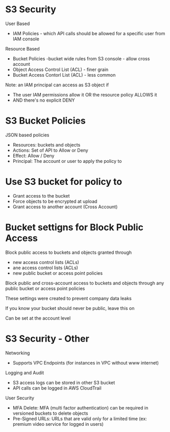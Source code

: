 # S3 Security

User Based
- IAM Policies - which API calls should be allowed for a specific user from IAM console

Resource Based
- Bucket Policies -bucket wide rules from S3 console - allow cross account
- Object Access Control List (ACL) - finer grain
- Bucket Access Contorl List (ACL) - less common

Note: an IAM principal can access as S3 object if
- The user IAM permissions allow it OR the resource policy ALLOWS it
- AND there's no explicit DENY

# S3 Bucket Policies

JSON based policies 
- Resources: buckets and objects
- Actions: Set of API to Allow or Deny
- Effect: Allow / Deny
- Principal: The account or user to apply the policy to

# Use S3 bucket for policy to
- Grant access to the bucket
- Force objects to be encrypted at upload 
- Grant access to another account (Cross Account)

# Bucket settigns for Block Public Access

Block public access to buckets and objects granted through
- new access control lists (ACLs)
- ane access control lists (ACLs)
- new public bucket or access point policies

Block public and cross-account access to buckets and objects through any public bucket or access point policies

These settings were created to prevent company data leaks

If you know your bucket should never be public, leave this on

Can be set at the account level

# S3 Security - Other

Networking
- Supports VPC Endpoints (for instances in VPC without www internet)

Logging and Audit
- S3 access logs can be stored in other S3 bucket 
- API calls can be logged in AWS CloudTrail

User Security
- MFA Delete: MFA (multi factor authentication) can be required in versioned buckets to delete objects
- Pre-Signed URLs: URLs that are valid only for a limited time (ex: premium video service for logged in users)
